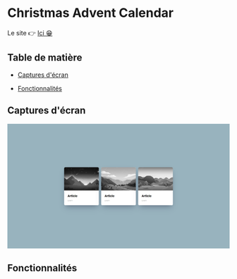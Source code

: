 # Christmas Advent Calendar

Le site 👉 [Ici 😁](https://exo-flexcards.vercel.app/)

## Table de matière
- [Captures d'écran](#captures-décran)

- [Fonctionnalités](#fonctionnalités)

## Captures d'écran

![test](/FlexCards1.PNG)

## Fonctionnalités
